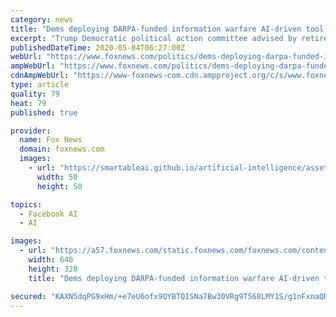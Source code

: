 ```yaml
---
category: news
title: "Dems deploying DARPA-funded information warfare AI-driven tool to target pro-Trump accounts"
excerpt: "Trump Democratic political action committee advised by retired Army Gen. Stanley McChrystal is planning to deploy an information warfare tool that received original funding from DARPA, the Pentagon’s research arm -- transforming technology originally envisioned as a way to fight extremist propaganda into a campaign platform to promote Joe Biden."
publishedDateTime: 2020-05-04T06:27:00Z
webUrl: "https://www.foxnews.com/politics/dems-deploying-darpa-funded-information-warfare-tool-to-promote-biden"
ampWebUrl: "https://www.foxnews.com/politics/dems-deploying-darpa-funded-information-warfare-tool-to-promote-biden.amp"
cdnAmpWebUrl: "https://www-foxnews-com.cdn.ampproject.org/c/s/www.foxnews.com/politics/dems-deploying-darpa-funded-information-warfare-tool-to-promote-biden.amp"
type: article
quality: 79
heat: 79
published: true

provider:
  name: Fox News
  domain: foxnews.com
  images:
    - url: "https://smartableai.github.io/artificial-intelligence/assets/images/organizations/foxnews.com-50x50.jpg"
      width: 50
      height: 50

topics:
  - Facebook AI
  - AI

images:
  - url: "https://a57.foxnews.com/static.foxnews.com/foxnews.com/content/uploads/2018/12/640/320/Gen-Stanley-McChrystal-Getty.jpg?ve=1&tl=1"
    width: 640
    height: 320
    title: "Dems deploying DARPA-funded information warfare AI-driven tool to target pro-Trump accounts"

secured: "KAXN5dqPG9xHm/+e7eU6ofx9QYBTQISNa7Bw30VRg9T568LMY1S/g1nFxnaQR/xJ5tDjfCqmE/CFJe6RRk3DACXNrXlDPZMvCPRsz7Chp76f1ws/EkmSI6Mlmi8b8nAYDh80jI58D/i+Wy2642ZejgwC9PGgz9nZf6E9MPhdftxaXUEwaOzKfR0XWD7/wfrur9oFsDtbYR9VcjQIK/C5Wb3xXRYwts0ECfz0vFOVAY8BIQmlV8hV8HBCObf9A6pWFyueYor1Sq9TYsifRDWdcidISG/BSaG2ukKTqkydusp6kla1bDGeb8xoPlDvG/mc;AcwzmSJoCMuj6Gxqobrv0w=="
---
```


